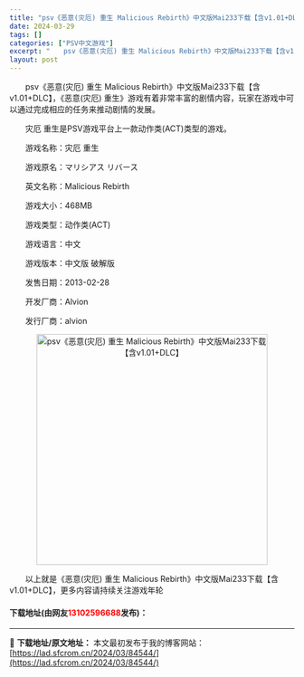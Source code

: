 ```yaml
---
title: "psv《恶意(灾厄) 重生 Malicious Rebirth》中文版Mai233下载【含v1.01+DLC】"
date: 2024-03-29
tags: []
categories: ["PSV中文游戏"]
excerpt: "　　psv《恶意(灾厄) 重生 Malicious Rebirth》中文版Mai233下载【含v1.01+DLC】，《恶意(灾厄) 重生》游戏有着非常丰富的剧情内容，玩家在游戏中可以通过完成相应的任务来推动剧情的发展。 　　灾厄 重生是PSV游戏平台上一款动作类(ACT)类型的游戏。 　　游戏名称：&hellip;"
layout: post
---
```


 <p>　　psv《恶意(灾厄) 重生 Malicious Rebirth》中文版Mai233下载【含v1.01+DLC】，《恶意(灾厄) 重生》游戏有着非常丰富的剧情内容，玩家在游戏中可以通过完成相应的任务来推动剧情的发展。</p> <p>　　灾厄 重生是PSV游戏平台上一款动作类(ACT)类型的游戏。</p> <p>　　游戏名称：灾厄 重生</p> <p>　　游戏原名：マリシアス リバース</p> <p>　　英文名称：Malicious Rebirth</p> <p>　　游戏大小：468MB</p> <p>　　游戏类型：动作类(ACT)</p> <p>　　游戏语言：中文</p> <p>　　游戏版本：中文版 破解版</p> <p>　　发售日期：2013-02-28</p> <p>　　开发厂商：Alvion</p> <p>　　发行厂商：alvion</p> <p align="center"><img align="" border="0" src="https://lad.sfcrom.cn/wp-content/uploads/2024/03/20240329_66067192bffd2.jpg" width="408" alt="psv《恶意(灾厄) 重生 Malicious Rebirth》中文版Mai233下载【含v1.01+DLC】" /></p> <p>　　以上就是《恶意(灾厄) 重生 Malicious Rebirth》中文版Mai233下载【含v1.01+DLC】，更多内容请持续关注游戏年轮</p> <p><h4>下载地址(由网友<font color="red">13102596688</font>发布)：</h4></p> 

---
📖 **下载地址/原文地址：** 本文最初发布于我的博客网站：[https://lad.sfcrom.cn/2024/03/84544/](https://lad.sfcrom.cn/2024/03/84544/)
